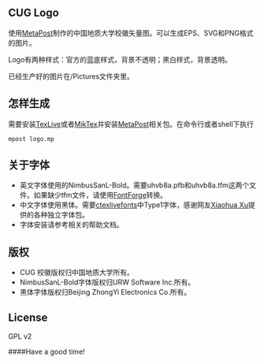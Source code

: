 CUG Logo
---
使用[MetaPost](https://www.tug.org/metapost.html)制作的中国地质大学校徽矢量图。可以生成EPS、SVG和PNG格式的图片。

Logo有两种样式：官方的蓝底样式，背景不透明；黑白样式，背景透明。

已经生产好的图片在/Pictures文件夹里。

怎样生成
--------
需要安装[TexLive](https://www.tug.org/texlive/)或者[MikTex](http://miktex.org/)并安装[MetaPost](https://www.tug.org/metapost.html)相关包。在命令行或者shell下执行
```
mpost logo.mp
```

关于字体
--------
- 英文字体使用的NimbusSanL-Bold。需要uhvb8a.pfb和uhvb8a.tfm这两个文件。如果缺少tfm文件，请使用[FontForge](http://fontforge.github.io/)转换。
- 中文字体使用黑体。需要[ctexlivefonts](http://thinfilm.ustc.edu.cn/~liangzi/software/CTeXlive/)中Type1字体，感谢网友[Xiaohua Xu](https://code.google.com/p/pixtex/downloads/list)提供的各种独立字体包。
- 字体安装请参考相关的帮助文档。

版权
--------
- CUG 校徽版权归中国地质大学所有。
- NimbusSanL-Bold字体版权归URW Software Inc.所有。
- 黑体字体版权归Beijing ZhongYi Electronics Co.所有。

License
-------
GPL v2

####Have a good time!
